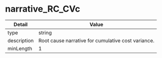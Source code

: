# narrative_RC_CVc
| Detail | Value |
| ------ | ----- |
| type | string |
| description | Root cause narrative for cumulative cost variance. |
| minLength | 1 |
